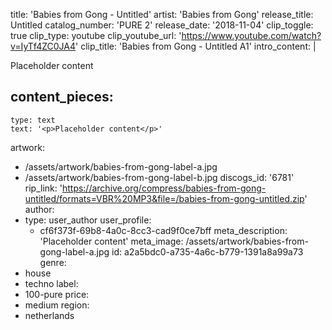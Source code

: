 title: 'Babies from Gong - Untitled'
artist: 'Babies from Gong'
release_title: Untitled
catalog_number: 'PURE 2'
release_date: '2018-11-04'
clip_toggle: true
clip_type: youtube
clip_youtube_url: 'https://www.youtube.com/watch?v=IyTf4ZC0JA4'
clip_title: 'Babies from Gong - Untitled A1'
intro_content: |
  <p>Placeholder content
  </p>

content_pieces:
  -
    type: text
    text: '<p>Placeholder content</p>'
artwork:
  - /assets/artwork/babies-from-gong-label-a.jpg
  - /assets/artwork/babies-from-gong-label-b.jpg
discogs_id: '6781'
rip_link: 'https://archive.org/compress/babies-from-gong-untitled/formats=VBR%20MP3&file=/babies-from-gong-untitled.zip'
author:
  -
    type: user_author
    user_profile:
      - cf6f373f-69b8-4a0c-8cc3-cad9f0ce7bff
meta_description: 'Placeholder content'
meta_image: /assets/artwork/babies-from-gong-label-a.jpg
id: a2a5bdc0-a735-4a6c-b779-1391a8a99a73
genre:
  - house
  - techno
label:
  - 100-pure
price:
  - medium
region:
  - netherlands
